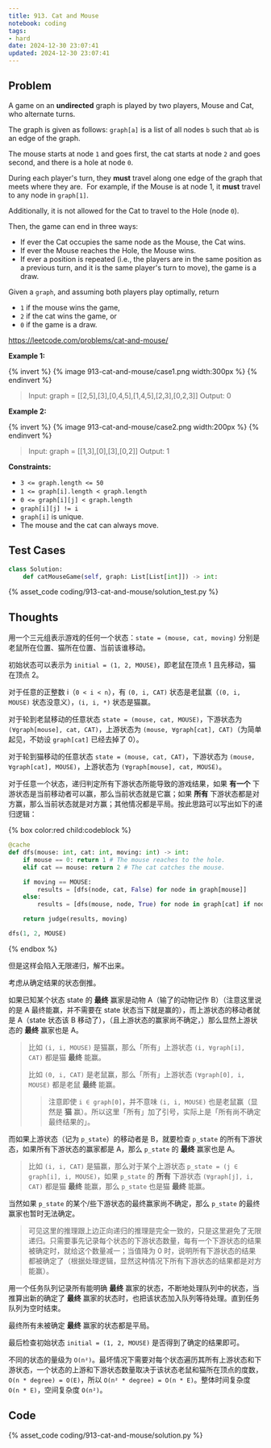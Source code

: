 ```yaml
---
title: 913. Cat and Mouse
notebook: coding
tags:
- hard
date: 2024-12-30 23:07:41
updated: 2024-12-30 23:07:41
---
```

## Problem

A game on an **undirected** graph is played by two players, Mouse and Cat, who alternate turns.

The graph is given as follows: `graph[a]` is a list of all nodes `b` such that `ab` is an edge of the graph.

The mouse starts at node `1` and goes first, the cat starts at node `2` and goes second, and there is a hole at node `0`.

During each player's turn, they **must** travel along one edge of the graph that meets where they are.  For example, if the Mouse is at node 1, it **must** travel to any node in `graph[1]`.

Additionally, it is not allowed for the Cat to travel to the Hole (node `0`).

Then, the game can end in three ways:

- If ever the Cat occupies the same node as the Mouse, the Cat wins.
- If ever the Mouse reaches the Hole, the Mouse wins.
- If ever a position is repeated (i.e., the players are in the same position as a previous turn, and it is the same player's turn to move), the game is a draw.

Given a `graph`, and assuming both players play optimally, return

- `1` if the mouse wins the game,
- `2` if the cat wins the game, or
- `0` if the game is a draw.

<https://leetcode.com/problems/cat-and-mouse/>

**Example 1:**

{% invert %}
{% image 913-cat-and-mouse/case1.png width:300px %}
{% endinvert %}

> Input: graph = [[2,5],[3],[0,4,5],[1,4,5],[2,3],[0,2,3]]
> Output: 0

**Example 2:**

{% invert %}
{% image 913-cat-and-mouse/case2.png width:200px %}
{% endinvert %}

> Input: graph = [[1,3],[0],[3],[0,2]]
> Output: 1

**Constraints:**

- `3 <= graph.length <= 50`
- `1 <= graph[i].length < graph.length`
- `0 <= graph[i][j] < graph.length`
- `graph[i][j] != i`
- `graph[i]` is unique.
- The mouse and the cat can always move.

## Test Cases

``` python
class Solution:
    def catMouseGame(self, graph: List[List[int]]) -> int:
```

{% asset_code coding/913-cat-and-mouse/solution_test.py %}

## Thoughts

用一个三元组表示游戏的任何一个状态：`state = (mouse, cat, moving)` 分别是老鼠所在位置、猫所在位置、当前该谁移动。

初始状态可以表示为 `initial = (1, 2, MOUSE)`，即老鼠在顶点 1 且先移动，猫在顶点 2。

对于任意的正整数 i（`0 < i < n`），有 `(0, i, CAT)` 状态是老鼠赢（`(0, i, MOUSE)` 状态没意义），`(i, i, *)` 状态是猫赢。

对于轮到老鼠移动的任意状态 `state = (mouse, cat, MOUSE)`，下游状态为 `(∀graph[mouse], cat, CAT)`，上游状态为 `(mouse, ∀graph[cat], CAT)`（为简单起见，不妨设 `graph[cat]` 已经去掉了 0）。

对于轮到猫移动的任意状态 `state = (mouse, cat, CAT)`，下游状态为 `(mouse, ∀graph[cat], MOUSE)`，上游状态为 `(∀graph[mouse], cat, MOUSE)`。

对于任意一个状态，递归判定所有下游状态所能导致的游戏结果，如果 **有一个** 下游状态是当前移动者可以赢，那么当前状态就是它赢；如果 **所有** 下游状态都是对方赢，那么当前状态就是对方赢；其他情况都是平局。按此思路可以写出如下的递归逻辑：

{% box color:red child:codeblock %}

``` python
@cache
def dfs(mouse: int, cat: int, moving: int) -> int:
    if mouse == 0: return 1 # The mouse reaches to the hole.
    elif cat == mouse: return 2 # The cat catches the mouse.

    if moving == MOUSE:
        results = [dfs(node, cat, False) for node in graph[mouse]]
    else:
        results = [dfs(mouse, node, True) for node in graph[cat] if node != 0]

    return judge(results, moving)

dfs(1, 2, MOUSE)
```

{% endbox %}

但是这样会陷入无限递归，解不出来。

考虑从确定结果的状态倒推。

如果已知某个状态 state 的 **最终** 赢家是动物 A（输了的动物记作 B）（注意这里说的是 A 最终能赢，并不需要在 state 状态当下就是赢的），而上游状态的移动者就是 A（state 状态该 B 移动了），（且上游状态的赢家尚不确定，）那么显然上游状态的 **最终** 赢家也是 A。

> 比如 `(i, i, MOUSE)` 是猫赢，那么「所有」上游状态 `(i, ∀graph[i], CAT)` 都是猫 **最终** 能赢。
>
> 比如 `(0, i, CAT)` 是老鼠赢，那么「所有」上游状态 `(∀graph[0], i, MOUSE)` 都是老鼠 **最终** 能赢。
>
> > 注意即使 `i ∈ graph[0]`，并不意味 `(i, i, MOUSE)` 也是老鼠赢（显然是 **猫** 赢）。所以这里「所有」加了引号，实际上是「所有尚不确定最终结果的」。

而如果上游状态（记为 `p_state`）的移动者是 B，就要检查 `p_state` 的所有下游状态，如果所有下游状态的赢家都是 A，那么 `p_state` 的 **最终** 赢家也是 A。

> 比如 `(i, i, CAT)` 是猫赢，那么对于某个上游状态 `p_state = (j ∈ graph[i], i, MOUSE)`，如果 `p_state` 的 **所有** 下游状态 `(∀graph[j], i, CAT)` 都是猫 **最终** 能赢，那么 `p_state` 也是猫 **最终** 能赢。

当然如果 `p_state` 的某个/些下游状态的最终赢家尚不确定，那么 `p_state` 的最终赢家也暂时无法确定。

> 可见这里的推理跟上边正向递归的推理是完全一致的，只是这里避免了无限递归。只需要事先记录每个状态的下游状态数量，每有一个下游状态的结果被确定时，就给这个数量减一；当值降为 0 时，说明所有下游状态的结果都被确定了（根据处理逻辑，显然这种情况下所有下游状态的结果都是对方能赢）。

用一个任务队列记录所有能明确 **最终** 赢家的状态，不断地处理队列中的状态，当推算出新的确定了 **最终** 赢家的状态时，也把该状态加入队列等待处理。直到任务队列为空时结束。

最终所有未被确定 **最终** 赢家的状态都是平局。

最后检查初始状态 `initial = (1, 2, MOUSE)` 是否得到了确定的结果即可。

不同的状态的量级为 `O(n²)`。最坏情况下需要对每个状态遍历其所有上游状态和下游状态，一个状态的上游和下游状态数量取决于该状态老鼠和猫所在顶点的度数，`O(n * degree) = O(E)`，所以 `O(n² * degree) = O(n * E)`。整体时间复杂度 `O(n * E)`，空间复杂度 `O(n²)`。

## Code

{% asset_code coding/913-cat-and-mouse/solution.py %}
